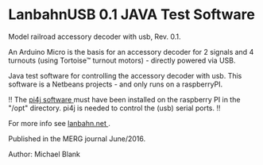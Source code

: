 # LanbahnUSB 0.1 JAVA Test Software

Model railroad accessory decoder with usb, Rev. 0.1.

An Arduino Micro is the basis for an accessory decoder for 2 signals and 4 turnouts (using Tortoise&trade; turnout motors) - directly powered via USB.

Java test software for controlling the accessory decoder with usb. This software is a Netbeans projects - and only runs on a raspberryPI.

!! The <a href="http://pi4j.com/install.html" target="_blank">pi4j software </a> must have been installed on the raspberry PI in the "/opt" directory. pi4j is needed to control the (usb) serial ports. !! 

For more info see <a href="http://www.lanbahn.net/" _target="blank" >lanbahn.net </a>.

Published in the MERG journal June/2016.

Author: Michael Blank
